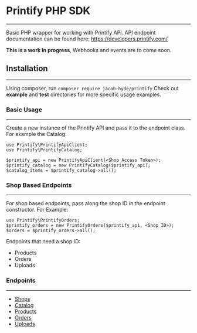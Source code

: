 # Printify PHP SDK
----
Basic PHP wrapper for working with Printify API.
API endpoint documentation can be found here: <https://developers.printify.com/>

**This is a work in progress**, Webhooks and events are to come soon.

## Installation
----
Using composer, run `composer require jacob-hyde/printify`
Check out **example** and **test** directories for more specific usage examples.

### Basic Usage
----
Create a new instance of the Printify API and pass it to the endpoint class. For example the Catalog:
```
use Printify\PrintifyApiClient;
use Printify\PrintifyCatalog;

$printify_api = new PrintifyApiClient(<Shop Access Token>);
$printify_catalog = new PrintifyCatalog($printify_api);
$catalog_items = $printify_catalog->all();
```

### Shop Based Endpoints
----
For shop based endpoints, pass along the shop ID in the endpoint constructor. For Example:
```
use Printify\PrintifyOrders;
$printify_orders = new PrintifyOrders($printify_api, <Shop ID>);
$orders = $printify_orders->all();
```
Endpoints that need a shop ID:
* Products
* Orders
* Uploads

### Endpoints
----
* [Shops](docs/shops.md)
* [Catalog](docs/catalog.md)
* [Products](docs/products.md)
* [Orders](orders.md)
* [Uploads](docs/uploads.md)
